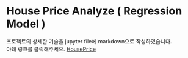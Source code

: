 # House Price Analyze ( Regression Model )
프로젝트의 상세한 기술을 jupyter file에 markdown으로 작성하였습니다.<br/>
아래 링크를 클릭해주세요.
[HousePrice](regression_house_price/data_analyze_house.ipynb)
